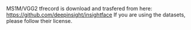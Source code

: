 MS1M/VGG2 tfrecord is download and trasfered from here: https://github.com/deepinsight/insightface
If you are using the datasets, please follow their license.
